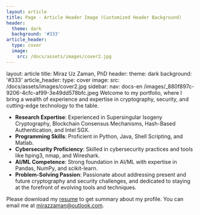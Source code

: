 ```yaml
---
layout: article
title: Page - Article Header Image (Customized Header Background)
header:
  theme: dark
  background: '#333'
article_header:
  type: cover
  image:
    src: /docs/assets/images/cover2.jpg
---
```

layout: article
title: Miraz Uz Zaman, PhD
header:
  theme: dark
  background: '#333'
article_header:
  type: cover
  image:
    src: /docs/assets/images/cover2.jpg 
sidebar:
  nav: docs-en
/images/_880f897c-9206-4cfc-af99-3e49dd578bfc.jpeg
Welcome to my portfolio, where I bring a wealth of experience and expertise in cryptography, security, and cutting-edge technology to the table.
  * **Research Expertise**: Experienced in Supersingular Isogeny Cryptography, Blockchain Consensus Mechanisms, Hash-Based Authentication, and Intel SGX.
  * **Programming Skills**: Proficient in Python, Java, Shell Scripting, and Matlab.
  * **Cybersecurity Proficiency**: Skilled in cybersecurity practices and tools like hping3, nmap, and Wireshark.
  * **AI/ML Competence**: Strong foundation in AI/ML with expertise in Pandas, NumPy, and scikit-learn.
  * **Problem-Solving Passion**: Passionate about addressing present and future cryptography and security challenges, and dedicated to staying at the forefront of evolving tools and techniques.

Please download my <a id="raw-url" href="https://github.com/zamanmiraz/zamanmiraz.github.io/blob/master/thesis/resume.pdf">resume</a> to get summary about my profile. You can email me at mirazzaman@outlook.com.

